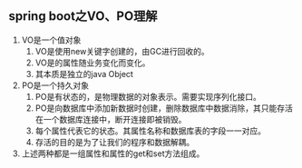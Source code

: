 spring boot之VO、PO理解
---

1. VO是一个值对象
    1. VO是使用new关键字创建的，由GC进行回收的。
    2. VO是的属性随业务变化而变化。
    3. 其本质是独立的java Object
2. PO是一个持久对象
    1. PO是有状态的，是物理数据的对象表示。需要实现序列化接口。
    2. PO是向数据库中添加新数据时创建，删除数据库中数据消除，其只能存活在一个数据库连接中，断开连接即被销毁。
    3. 每个属性代表它的状态。其属性名称和数据库表的字段一一对应。
    4. 存活的目的是为了让我们的程序和数据解耦。
3. 上述两种都是一组属性和属性的get和set方法组成。

